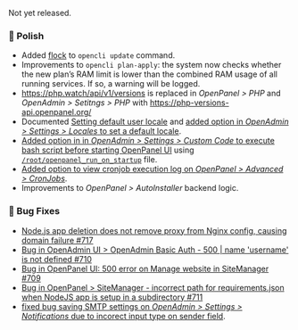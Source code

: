 Not yet released.

### 💅 Polish
- Added [flock](https://linux.die.net/man/1/flock) to `opencli update` command.
- Improvements to `opencli plan-apply`: the system now checks whether the new plan’s RAM limit is lower than the combined RAM usage of all running services. If so, a warning will be logged.
- https://php.watch/api/v1/versions is replaced in *OpenPanel > PHP* and *OpenAdmin > Setitngs > PHP* with https://php-versions-api.openpanel.org/
- Documented [Setting default user locale](https://openpanel.com/docs/articles/accounts/default-user-locales/#4-default-locale) and [added option in *OpenAdmin > Settings > Locales* to set a default locale](https://i.postimg.cc/px5kmYYX/slika.png).
- [Added option in in *OpenAdmin > Settings > Custom Code* to execute bash script before starting OpenPanel UI](https://i.postimg.cc/CwzSfxJM/slika.png) using [`/root/openpanel_run_on_startup`](https://dev.openpanel.com/customize.html#Before-startup) file.
- [Added option to view cronjob execution log on *OpenPanel > Advanced > CronJobs*](https://i.postimg.cc/zXx0LDMm/slika.png).
- Improvements to *OpenPanel > AutoInstaller* backend logic.

### 🐛 Bug Fixes
- [Node.js app deletion does not remove proxy from Nginx config, causing domain failure #717](https://github.com/stefanpejcic/OpenPanel/issues/717)
- [Bug in OpenAdmin UI > OpenAdmin Basic Auth - 500 | name 'username' is not defined #710](https://github.com/stefanpejcic/OpenPanel/issues/710)
- [Bug in OpenPanel UI: 500 error on Manage website in SiteManager #709](https://github.com/stefanpejcic/OpenPanel/issues/709)
- [Bug in OpenPanel > SiteManager - incorrect path for requirements.json when NodeJS app is setup in a subdirectory #711](https://github.com/stefanpejcic/OpenPanel/issues/711)
- [fixed bug saving SMTP settings on *OpenAdmin > Settings > Notifications* due to incorect input type on sender field](https://discord.com/channels/1205652108213485568/1205652108213485571/1423569978912800828).

